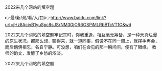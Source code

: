 2022来几个网站的填空题

👉最/新/观/看/入/口/👉http://www.baidu.com/link?url=jHz8AcivB1yuSpc8sJSrNM3GjOR6OSPiMLRbBTcVT1O&wd

2022来几个网站的填空题牢记其时，你我重逢，相互毫无筹备，是一种天真烂漫的原生状况。都那么想，聊得来，就一道同事，假设不在同一调上，就挥手再会，而后俩俩相忘，各自宁静。可没想，咱们在会见的那一瞬间间，便有了眼缘。
教师的韵文，发酵了乡愁的浓淡。


2022来几个网站的填空题
